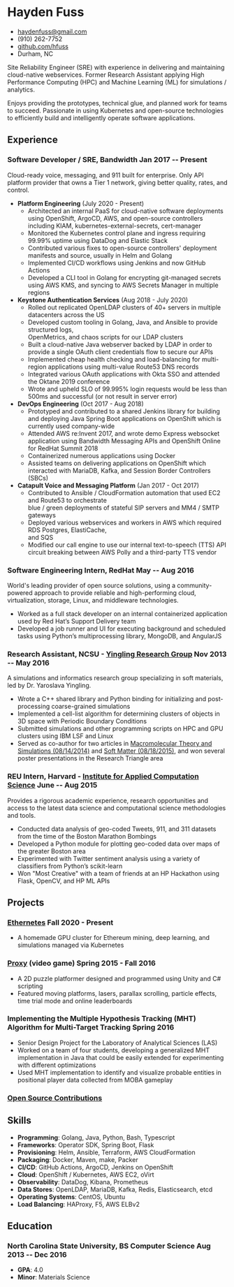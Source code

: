 <!-- The (first) h1 will be used as the <title> of the HTML page -->
# Hayden Fuss

<!-- The unordered list immediately after the h1 will be formatted on a single
line. It is intended to be used for contact details -->
- <haydenfuss@gmail.com>
- (910) 262-7752
- [github.com/hfuss](https://github.com/hfuss)
- Durham, NC

<!-- The paragraph after the h1 and ul and before the first h2 is optional. It
is intended to be used for a short summary. -->

Site Reliability Engineer (SRE) with experience in delivering and maintaining
cloud-native webservices. Former Research Assistant applying High Performance Computing (HPC) and Machine Learning (ML) for simulations / analytics.

Enjoys providing the prototypes, technical glue, and planned work for teams to succeed. Passionate
in using Kubernetes and open-source technologies to efficiently build and intelligently operate
software applications.

## Experience

<!-- You have to wrap the "left" and "right" half of these headings in spans by
hand -->
### <span>Software Developer / SRE, Bandwidth</span> <span>Jan 2017 -- Present</span>

Cloud-ready voice, messaging, and 911 built for enterprise. Only API platform provider that owns a Tier 1 network, giving better quality, rates, and control.

  - **Platform Engineering** (July 2020 - Present)
    - Architected an internal PaaS for cloud-native software deployments using OpenShift, ArgoCD,
      AWS, and open-source controllers including KIAM, kubernetes-external-secrets, cert-manager
    - Monitored the Kubernetes control plane and ingress requiring 99.99% uptime using DataDog and
      Elastic Stack
    - Contributed various fixes to open-source controllers' deployment manifests and source,
      usually in Helm and Golang
    - Implemented CI/CD workflows using Jenkins and now GitHub Actions
    - Developed a CLI tool in Golang for encrypting git-managed secrets using AWS KMS, and syncing
      to AWS Secrets Manager in multiple regions
  - **Keystone Authentication Services** (Aug 2018 - July 2020)
    - Rolled out replicated OpenLDAP clusters of 40+ servers in multiple datacenters across the
      US
    - Developed custom tooling in Golang, Java, and Ansible to provide structured logs,   
      OpenMetrics, and chaos scripts for our LDAP clusters
    - Built a cloud-native Java webserver backed by LDAP in order to provide a single OAuth
      client credentials flow to secure our APIs
    - Implemented cheap health checking and load-balancing for multi-region applications using
      multi-value Route53 DNS records
    - Integrated various OAuth applications with Okta SSO and attended the Oktane 2019 conference
    - Wrote and upheld SLO of 99.995% login requests would be less than 500ms and successful (or
      not result in server error)
  - **DevOps Engineering** (Oct 2017 - Aug 2018)
    - Prototyped and contributed to a shared Jenkins library for building and deploying Java Spring
      Boot applications on OpenShift which is currently used company-wide
    - Attended AWS re:Invent 2017, and wrote demo Express websocket application using Bandwidth
      Messaging APIs and OpenShift Online for RedHat Summit 2018
    - Containerized numerous applications using Docker
    - Assisted teams on delivering  applications on OpenShift which interacted with MariaDB, Kafka,
      and Session Border Controllers (SBCs)
  - **Catapult Voice and Messaging Platform** (Jan 2017 - Oct 2017)
    - Contributed to Ansible / CloudFormation automation that used EC2 and Route53 to orchestrate  
      blue / green deployments of stateful SIP servers and MM4 / SMTP gateways
    - Deployed various webservices and workers in AWS which required RDS Postgres, ElastiCache,  
      and SQS
    - Modified our call engine to use our internal text-to-speech (TTS) API circuit breaking
      between AWS Polly and a third-party TTS vendor

### <span>Software Engineering Intern, RedHat</span> <span>May -- Aug 2016</span>

World's leading provider of open source solutions, using a community-powered approach to provide reliable and high-performing cloud, virtualization, storage, Linux, and middleware technologies.

  - Worked as a full stack developer on an internal containerized application used by Red Hat’s
    Support Delivery team
  - Developed a job runner and UI for executing background and scheduled tasks using Python’s
    multiprocessing library, MongoDB, and AngularJS

### <span>Research Assistant, NCSU - [Yingling Research Group](https://www.mse.ncsu.edu/yingling/)</span> <span>Nov 2013 -- May 2016</span>

A simulations and informatics research group specializing in soft materials, led by Dr. Yaroslava Yingling.

  - Wrote a C++ shared library and Python binding for initializing and post-processing coarse-grained simulations
  - Implemented a cell-list algorithm for determining clusters of objects in 3D space with Periodic
    Boundary Conditions
  - Submitted simulations and other programming scripts on HPC and GPU clusters using IBM LSF and
    Linux
  - Served as co-author for two articles in [Macromolecular Theory and Simulations (08/14/2014)](http://onlinelibrary.wiley.com/doi/10.1002/mats.201400043/abstract)
    and [Soft Matter (08/18/2015)](http://pubs.rsc.org/en/content/articlelanding/2014/sm/c5sm01742d#!divAbstract), and won several poster presentations in the Research Triangle area


### <span>REU Intern, Harvard - [Institute for Applied Computation Science](https://iacs.seas.harvard.edu/)</span> <span>June -- Aug 2015</span>

Provides a rigorous academic experience, research opportunities and access to the latest data science and computational science methodologies and tools.

  - Conducted data analysis of geo-coded Tweets, 911, and 311 datasets from the time of the Boston
    Marathon Bombings
  - Developed a Python module for plotting geo-coded data over maps of the greater Boston area
  - Experimented with Twitter sentiment analysis using a variety of classifiers from Python’s
    scikit-learn
  - Won "Most Creative" with a team of friends at an HP Hackathon using Flask, OpenCV, and
    HP ML APIs

## Projects

### <span>[Ethernetes](https://github.com/hfuss/ethernetes)</span> <span>Fall 2020 - Present</span>

  - A homemade GPU cluster for Ethereum mining, deep learning, and simulations managed via
    Kubernetes

### <span>[Proxy](https://www.youtube.com/watch?v=RihLS9o6hew) (video game)</span> <span>Spring 2015 - Fall 2016</span>

  - A 2D puzzle platformer designed and programmed using Unity and C# scripting
  - Featured moving platforms, lasers, parallax scrolling, particle effects, time trial mode and
    online leaderboards

### <span>Implementing the Multiple Hypothesis Tracking (MHT) Algorithm for Multi-Target Tracking</span> <span>Spring 2016</span>

  - Senior Design Project for the Laboratory of Analytical Sciences (LAS)
  - Worked on a team of four students, developing a generalized MHT implementation in Java that
    could be easily extended for experimenting with different optimizations
  - Used MHT implementation to identify and visualize probable entities in positional player data
    collected from MOBA gameplay

### <span>[Open Source Contributions](https://github.com/hfuss)</span>

## Skills

  - **Programming**: Golang, Java, Python, Bash, Typescript
  - **Frameworks**: Operator SDK, Spring Boot, Flask
  - **Provisioning**: Helm, Ansible, Terraform, AWS CloudFormation
  - **Packaging**: Docker, Maven, make, Packer
  - **CI/CD**: GitHub Actions, ArgoCD, Jenkins on OpenShift
  - **Cloud**: OpenShift / Kubernetes, AWS EC2, oVirt
  - **Observability**: DataDog, Kibana, Prometheus
  - **Data Stores**: OpenLDAP, MariaDB, Kafka, Redis, Elasticsearch, etcd
  - **Operating Systems**: CentOS, Ubuntu
  - **Load Balancing**: HAProxy, F5, AWS ELBv2

## Education

### <span>North Carolina State University, BS Computer Science</span> <span>Aug 2013 -- Dec 2016</span>

  - **GPA**: 4.0
  - **Minor**: Materials Science

<!-- ### <span>Florida Southern College</span> <span>Aug 2012 -- July 2013</span>

  - **GPA**: 4.0
  - Pursued BS in Math and Chemistry
  - Researched optimizing the sphericity of baseballs using the seam curvature Fourier Analysis
    implemented in MATLAB -->
